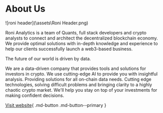 # About Us

![roni header](\assets\Roni Header.png)

Roni Analytics is a team of Quants, full stack developers and crypto analysts to connect and architect the decentralized blockchain economy. We provide optimal solutions with in-depth knowledge and experience to help our clients successfully launch a web3-based business.

The future of our world is driven by data.

We are a data-driven company that provides tools and solutions for investors in crypto. We use cutting-edge AI to provide you with insightful analysis. Providing solutions for all on-chain data needs. Cutting edge technologies, solving difficult problems and bringing clarity to a highly chaotic crypto market. We'll help you stay on top of your investments for making confident decisions.

[Visit website](https://www.ronianalytics.com/){ .md-button .md-button--primary }
